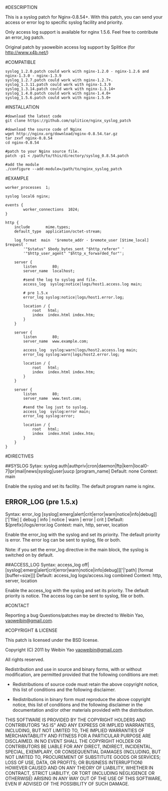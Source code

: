 #DESCRIPTION

This is a syslog patch for Nginx-0.8.54+. With this patch, you can send your 
access or error log to specific syslog facility and priority.

Only access log support is available for nginx 1.5.6. Feel free to contribute an error_log patch. 

Original patch by yaoweibin access log support by SplitIce (for http://www.x4b.net/)

#COMPATIBLE
```
syslog_1.2.0.patch could work with nginx-1.2.0 - nginx-1.2.6 and nginx-1.3.0 - nginx-1.3.9
syslog_1.2.7.patch could work with nginx-1.2.7+.
syslog_1.3.11.patch could work with nginx-1.3.9
syslog_1.3.14.patch could work with nginx-1.3.14+
syslog_1.4.0.patch could work with nginx-1.4.0+
syslog_1.5.6.patch could work with nginx-1.5.0+
```

#INSTALLATION
    
    #download the latest code
    git clone https://github.com/splitice/nginx_syslog_patch
    
    #download the source code of Nginx
    wget http://nginx.org/download/nginx-0.8.54.tar.gz
    tar zxvf nginx-0.8.54
    cd nginx-0.8.54
    
    #patch to your Nginx source file.
    patch -p1 < /path/to/this/directory/syslog_0.8.54.patch
    
    #add the module
    ./configure --add-module=/path/to/nginx_syslog_patch
    

#EXAMPLE

```
worker_processes  1;

syslog local6 nginx;

events {
        worker_connections  1024;
}

http {
    include       mime.types;
    default_type  application/octet-stream;

    log_format  main  '$remote_addr - $remote_user [$time_local] $request '
        '"$status" $body_bytes_sent "$http_referer" '
        '"$http_user_agent" "$http_x_forwarded_for"';

    server {
        listen       80;
        server_name  localhost;

        #send the log to syslog and file.
        access_log  syslog:notice|logs/host1.access.log main;
		
		# pre 1.5.x
        error_log syslog:notice|logs/host1.error.log;

        location / {
            root   html;
            index  index.html index.htm;
        }
    }

    server {
        listen       80;
        server_name  www.example.com;

        access_log  syslog:warn|logs/host2.access.log main;
        error_log syslog:warn|logs/host2.error.log;

        location / {
            root   html;
            index  index.html index.htm;
        }
    }

    server {
        listen       80;
        server_name  www.test.com;

        #send the log just to syslog.
        access_log  syslog:error main;
        error_log syslog:error;

        location / {
            root   html;
            index  index.html index.htm;
        }
    }
}
```


#DIRECTIVES

##SYSLOG
Sytax: syslog auth|authpriv|cron|daemon|ftp|kern|local0-7|lpr|mail|news|syslog|user|uucp [program_name]
Default: none
Context: main


Enable the syslog and set its facility. The default program name is nginx.

## ERROR_LOG (pre 1.5.x)
Syntax: error_log [syslog[:emerg|alert|crit|error|warn|notice|info|debug]]['|'file] [ debug | info | notice | warn | error | crit ]
Default: ${prefix}/logs/error.log
Context: main, http, server, location

Enable the error_log with the syslog and set its priority. The default priority is error. The error log can be sent to syslog, file or both. 

Note: if you set the error_log directive in the main block, the syslog is switched on by default.

##ACCESS_LOG
Syntax: access_log off|[syslog[:emerg|alert|crit|error|warn|notice|info|debug]]['|'path] [format [buffer=size]]]
Default: access_log logs/access.log combined
Context: http, server, location

Enable the access_log with the syslog and set its priority. The default priority is notice. The access log can be sent to syslog, file or both.


#CONTACT

Reporting a bug
Questions/patches may be directed to Weibin Yao, yaoweibin@gmail.com.


#COPYRIGHT & LICENSE

This patch is licensed under the BSD license.

Copyright (C) 2011 by Weibin Yao <yaoweibin@gmail.com>.

All rights reserved.

Redistribution and use in source and binary forms, with or without
modification, are permitted provided that the following conditions are
met:

*   Redistributions of source code must retain the above copyright
    notice, this list of conditions and the following disclaimer.

*   Redistributions in binary form must reproduce the above copyright
    notice, this list of conditions and the following disclaimer in the
    documentation and/or other materials provided with the distribution.

THIS SOFTWARE IS PROVIDED BY THE COPYRIGHT HOLDERS AND CONTRIBUTORS "AS
IS" AND ANY EXPRESS OR IMPLIED WARRANTIES, INCLUDING, BUT NOT LIMITED
TO, THE IMPLIED WARRANTIES OF MERCHANTABILITY AND FITNESS FOR A
PARTICULAR PURPOSE ARE DISCLAIMED. IN NO EVENT SHALL THE COPYRIGHT
HOLDER OR CONTRIBUTORS BE LIABLE FOR ANY DIRECT, INDIRECT, INCIDENTAL,
SPECIAL, EXEMPLARY, OR CONSEQUENTIAL DAMAGES (INCLUDING, BUT NOT LIMITED
TO, PROCUREMENT OF SUBSTITUTE GOODS OR SERVICES; LOSS OF USE, DATA, OR
PROFITS; OR BUSINESS INTERRUPTION) HOWEVER CAUSED AND ON ANY THEORY OF
LIABILITY, WHETHER IN CONTRACT, STRICT LIABILITY, OR TORT (INCLUDING
NEGLIGENCE OR OTHERWISE) ARISING IN ANY WAY OUT OF THE USE OF THIS
SOFTWARE, EVEN IF ADVISED OF THE POSSIBILITY OF SUCH DAMAGE.
